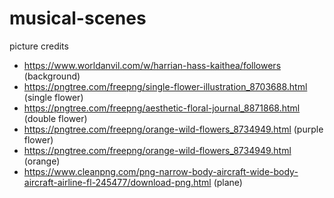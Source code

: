 # musical-scenes

picture credits
- https://www.worldanvil.com/w/harrian-hass-kaithea/followers (background)
- https://pngtree.com/freepng/single-flower-illustration_8703688.html (single flower)
- https://pngtree.com/freepng/aesthetic-floral-journal_8871868.html (double flower)
- https://pngtree.com/freepng/orange-wild-flowers_8734949.html (purple flower)
- https://pngtree.com/freepng/orange-wild-flowers_8734949.html (orange)
- https://www.cleanpng.com/png-narrow-body-aircraft-wide-body-aircraft-airline-fl-245477/download-png.html (plane)
